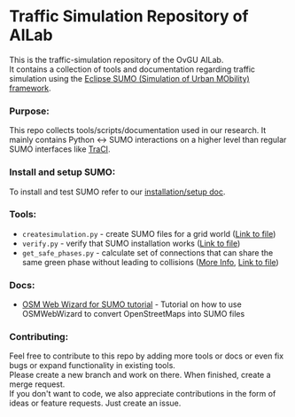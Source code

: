 # Traffic Simulation Repository of AILab
This is the traffic-simulation repository of the OvGU AILab.  
It contains a collection of tools and documentation regarding traffic simulation using the [Eclipse SUMO (Simulation of Urban MObility) framework](https://github.com/eclipse/sumo).

### Purpose:
This repo collects tools/scripts/documentation used in our research. It mainly contains Python ↔︎ SUMO interactions on a higher level than regular SUMO interfaces like [TraCI](https://sumo.dlr.de/docs/TraCI.html).
  
### Install and setup SUMO:
To install and test SUMO refer to our [installation/setup doc](https://code.ovgu.de/ai-lab/projects/pascal/traffic-simulation/-/blob/main/docs/sumo/installation_setup.md).

### Tools:
- `createsimulation.py` - create SUMO files for a grid world ([Link to file](https://code.ovgu.de/ai-lab/projects/pascal/traffic-simulation/-/blob/main/sumobasesimulation/createsimulation.py))
- `verify.py` - verify that SUMO installation works ([Link to file](https://code.ovgu.de/ai-lab/projects/pascal/traffic-simulation/-/blob/main/sumobasesimulation/verify.py))
- `get_safe_phases.py` - calculate set of connections that can share the same green phase without leading to collisions ([More Info](https://code.ovgu.de/ai-lab/projects/pascal/traffic-simulation/-/blob/main/docs/tools/get_safe_phases.md), [Link to file](https://code.ovgu.de/ai-lab/projects/pascal/traffic-simulation/-/blob/main/tools/get_safe_phases.py))

### Docs:
- [OSM Web Wizard for SUMO tutorial](https://code.ovgu.de/ai-lab/projects/pascal/traffic-simulation/-/blob/main/docs/sumo/osmWebWizard.md) - Tutorial on how to use OSMWebWizard to convert OpenStreetMaps into SUMO files

### Contributing:
Feel free to contribute to this repo by adding more tools or docs or even fix bugs or expand functionality in existing tools.  
Please create a new branch and work on there. When finished, create a merge request.  
If you don't want to code, we also appreciate contributions in the form of ideas or feature requests. Just create an issue.
